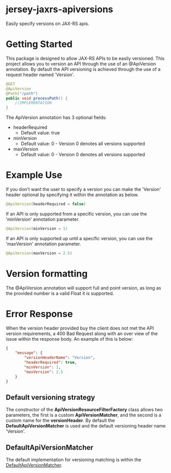 jersey-jaxrs-apiversions
========================

Easily specify versions on JAX-RS apis. 


# Getting Started

This package is designed to allow JAX-RS APIs to be easily versioned. This project allows you to version an API through the use of an
@ApiVersion annotation. By default the API versioning is achieved through the use of a request header named 'Version'.

```java
@GET
@ApiVersion
@Path("/path")
public void processPath() {
    //IMPLEMENTATION
}
```

The ApiVersion annotation has 3 optional fields:

* headerRequired
    * Default value: true
* minVersion
    * Default value: 0 - Version 0 denotes all versions supported
* maxVersion
    * Default value: 0 - Version 0 denotes all versions supported

# Example Use

If you don't want the user to specify a version you can make the 'Version' header optional by specifying it within the
annotation as below.

```java
@ApiVersion(headerRequired = false)
```

If an API is only supported from a specific version, you can use the 'minVersion' annotation parameter.

```java
@ApiVersion(minVersion = 1)
```

If an API is only supported up until a specific version, you can use the 'maxVersion' annotation parameter.

```java
@ApiVersion(maxVersion = 2.5)
```

# Version formatting
The @ApiVersion annotation will support full and point version, as long as the provided number is a valid Float it is
supported.

# Error Response
When the version header provided buy the client does not met the API version requirements, a 400 Bad Request along with
an over view of the issue within the response body. An example of this is below:

```json
{
    "message": {
        "versionHeaderName": "Version",
        "headerRequired": true,
        "minVersion": 1,
        "maxVersion": 2.5
    }
}
```

## Default versioning strategy

The constructor of the **ApiVersionResourceFilterFactory** class allows two parameters, the first is a custom
**ApiVersionMatcher**, and the second is a custom name for the **versionHeader**. By default the **DefaultApiVersionMatcher**
 is used and the default versioning header name 'Version'.

 ## DefaultApiVersionMatcher

 The default implementation for versioning matching is within the [DefaultApiVersionMatcher](https://github.com/krismassey/jersey-jaxrs-apiversions/blob/master/src/main/java/com/kris/massey/DefaultApiVersionMatcher.java).